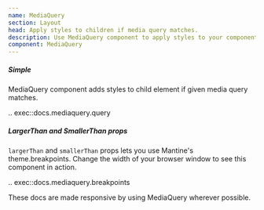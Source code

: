 ```yaml
---
name: MediaQuery
section: Layout
head: Apply styles to children if media query matches.
description: Use MediaQuery component to apply styles to your components if media query matches. It can be used to make responsive apps easily.
component: MediaQuery
---
```


##### Simple

MediaQuery component adds styles to child element if given media query matches.

.. exec::docs.mediaquery.query

##### LargerThan and SmallerThan props

`largerThan` and `smallerThan` props lets you use Mantine's theme.breakpoints. Change the width of your browser window 
to see this component in action.

.. exec::docs.mediaquery.breakpoints

These docs are made responsive by using MediaQuery wherever possible.
